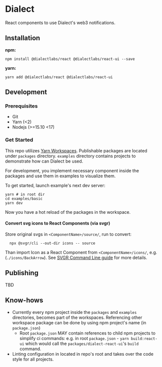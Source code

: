 # Dialect

React components to use Dialect's web3 notifications.

## Installation

**npm:**

```shell
npm install @dialectlabs/react @dialectlabs/react-ui --save
```

**yarn:**

```shell
yarn add @dialectlabs/react @dialectlabs/react-ui
```

## Development

### Prerequisites

- Git
- Yarn (<2)
- Nodejs (>=15.10 <17)

### Get Started

This repo utilizes [Yarn Workspaces](https://classic.yarnpkg.com/lang/en/docs/workspaces/). Publishable packages are located under `packages` directory. `examples` directory contains projects to demonstrate how can Dialect be used.

For development, you implement necessary component inside the packages and use them in examples to visualize them.

To get started, launch example's next dev server:

```shell
yarn # in root dir
cd examples/basic
yarn dev
```

Now you have a hot reload of the packages in the workspace.

#### Convert svg icons to React Components (via svgr)

Store original svgs in `<ComponentName>/source/`, run to convert:

```
  npx @svgr/cli --out-dir icons -- source
```

Than import Icon as a React Component from `<ComponentName>/icons/`, e.g. (`./icons/BackArrow`). See [SVGR Command Line guide](https://react-svgr.com/docs/cli/) for more details.

## Publishing

TBD

## Know-hows

- Currently every npm project inside the `packages` and `examples` directories, becomes part of the workspaces. Referencing other workspace package can be done by using npm project's name (in `package.json`)
  - Root `package.json` MAY contain references to child npm projects to simplify ci commands: e.g. in root `package.json` - `yarn build:react-ui` which would call the `packages/dialect-react-ui`'s `build` command.
- Linting configuration in located in repo's root and takes over the code style for all projects.
